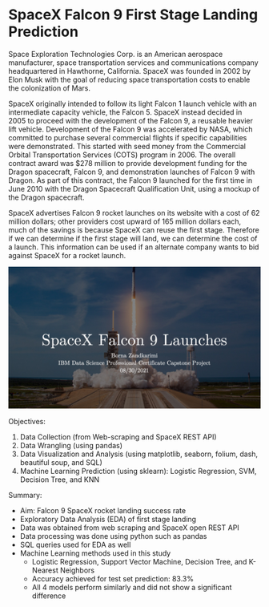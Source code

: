 # SpaceX Falcon 9 First Stage Landing Prediction

Space Exploration Technologies Corp. is an American aerospace manufacturer, space transportation services and communications company headquartered in Hawthorne, California. SpaceX was founded in 2002 by Elon Musk with the goal of reducing space transportation costs to enable the colonization of Mars.

SpaceX originally intended to follow its light Falcon 1 launch vehicle with an intermediate capacity vehicle, the Falcon 5. SpaceX instead decided in 2005 to proceed with the development of the Falcon 9, a reusable heavier lift vehicle. Development of the Falcon 9 was accelerated by NASA, which committed to purchase several commercial flights if specific capabilities were demonstrated. This started with seed money from the Commercial Orbital Transportation Services (COTS) program in 2006. The overall contract award was $278 million to provide development funding for the Dragon spacecraft, Falcon 9, and demonstration launches of Falcon 9 with Dragon. As part of this contract, the Falcon 9 launched for the first time in June 2010 with the Dragon Spacecraft Qualification Unit, using a mockup of the Dragon spacecraft.

SpaceX advertises Falcon 9 rocket launches on its website with a cost of 62 million dollars; other providers cost upward of 165 million dollars each, much of the savings is because SpaceX can reuse the first stage. Therefore if we can determine if the first stage will land, we can determine the cost of a launch. This information can be used if an alternate company wants to bid against SpaceX for a rocket launch. 

![IBM SpaceX](IBM%20Capstone.jpg)

Objectives:
1. Data Collection (from Web-scraping and SpaceX REST API)
2. Data Wrangling (using pandas)
3. Data Visualization and Analysis (using matplotlib, seaborn, folium, dash, beautiful soup, and SQL)
4. Machine Learning Prediction (using sklearn): Logistic Regression, SVM, Decision Tree, and KNN

Summary:
* Aim: Falcon 9 SpaceX rocket landing success rate
* Exploratory Data Analysis (EDA) of first stage landing  
* Data was obtained from web scraping and SpaceX open REST API 
* Data processing was done using python such as pandas
* SQL queries used for EDA as well
* Machine Learning methods used in this study
  * Logistic Regression, Support Vector Machine, Decision Tree, and K-Nearest Neighbors
  * Accuracy achieved for test set prediction: 83.3%
  * All 4 models perform similarly and did not show a significant difference



